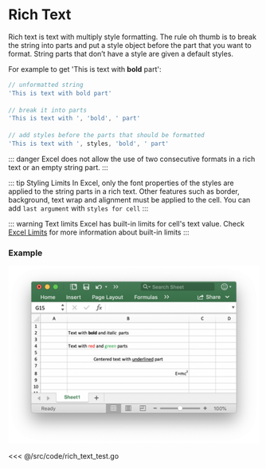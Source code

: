 # Rich Text
Rich text is text with multiply style formatting. The rule oh thumb is to break the string into parts and put a style object before the part that you want to format. String parts that don’t have a style are given a default styles.  

For example to get 'This is text with **bold** part':

```go  
// unformatted string
'This is text with bold part'

// break it into parts
'This is text with ', 'bold', ' part'

// add styles before the parts that should be formatted
'This is text with ', styles, 'bold', ' part'
```

::: danger
Excel does not allow the use of two consecutive formats in a rich text or an empty string part. 
:::

::: tip Styling Limits
In Excel, only the font properties of the styles are applied to the string parts in a rich text. Other features such as border, background, text wrap and alignment must be applied to the cell. You can add `last argument` with `styles for cell`
:::

::: warning Text limits
Excel has built-in limits for cell's text value. Check [Excel Limits](/guide/limits.md) for more information about built-in limits
:::

### Example
![](/rich-text.png)

<<< @/src/code/rich_text_test.go